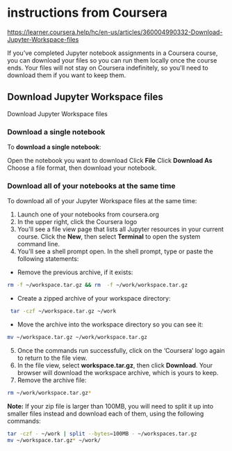 # instructions from Coursera

<https://learner.coursera.help/hc/en-us/articles/360004990332-Download-Jupyter-Workspace-files>

If you’ve completed Jupyter notebook assignments in a Coursera course, you can download your files so you can run them locally once the course ends. Your files will not stay on Coursera indefinitely, so you'll need to download them if you want to keep them.


## Download Jupyter Workspace files


Download Jupyter Workspace files



### Download a single notebook

To **download a single notebook**:

Open the notebook you want to download
Click **File**
Click **Download As**
Choose a file format, then download your notebook.

### Download all of your notebooks at the same time

To download all of your Jupyter Workspace files at the same time:

1. Launch one of your notebooks from coursera.org
2. In the upper right, click the Coursera logo
3. You'll see a file view page that lists all Jupyter resources in your current course. Click the **New**, then select **Terminal** to open the system command line.
4. You'll see a shell prompt open. In the shell prompt, type or paste the following statements:

+  Remove the previous archive, if it exists:
```sh
rm -f ~/workspace.tar.gz && rm  -f ~/work/workspace.tar.gz
```


+   Create a zipped archive of your workspace directory:
```sh
 tar -czf ~/workspace.tar.gz ~/work
```

 * Move the archive into the workspace directory so you can see it: 
```sh
mv ~/workspace.tar.gz ~/work/workspace.tar.gz
```

5. Once the commands run successfully, click on the ‘Coursera’ logo again to return to the file view.
6. In the file view, select **workspace.tar.gz**, then click **Download**. Your browser will download the workspace archive, which is yours to keep.
7. Remove the archive file: 
```sh
rm ~/work/workspace.tar.gz*
```

**Note:** If your zip file is larger than 100MB, you will need to split it up into smaller files instead and download each of them, using the following commands:
```sh
tar -czf - ~/work | split --bytes=100MB - ~/workspaces.tar.gz
mv ~/workspace.tar.gz* ~/work/
```